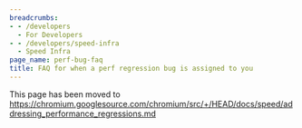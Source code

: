 ```yaml
---
breadcrumbs:
- - /developers
  - For Developers
- - /developers/speed-infra
  - Speed Infra
page_name: perf-bug-faq
title: FAQ for when a perf regression bug is assigned to you
---
```


This page has been moved to
<https://chromium.googlesource.com/chromium/src/+/HEAD/docs/speed/addressing_performance_regressions.md>
